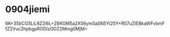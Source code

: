 # 0904jiemi
6K+35bCG5LiL6Z2i6L+Z6KGM5a2X56ym5aSN5Yi25Y+R57uZIEBkaWFvbmFfZ2Vuc2hpbgpRODIzODZ2Mmg0MjM=
